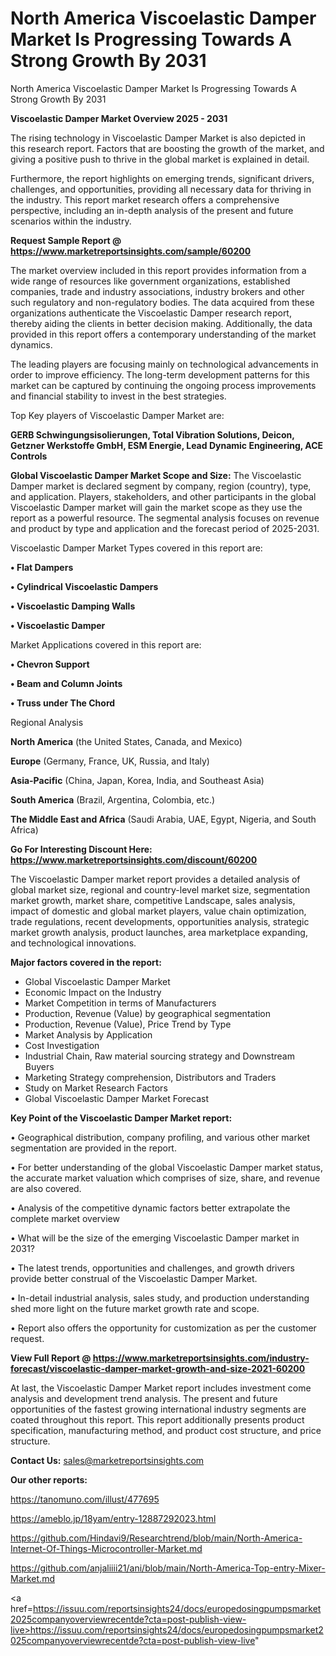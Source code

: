 # North America Viscoelastic Damper Market Is Progressing Towards A Strong Growth By 2031
North America Viscoelastic Damper Market Is Progressing Towards A Strong Growth By 2031

<Strong> Viscoelastic Damper Market Overview 2025 - 2031</strong>

The rising technology in Viscoelastic Damper Market is also depicted in this research report. Factors that are boosting the growth of the market, and giving a positive push to thrive in the global market is explained in detail.

Furthermore, the report highlights on emerging trends, significant drivers, challenges, and opportunities, providing all necessary data for thriving in the industry. This report market research offers a comprehensive perspective, including an in-depth analysis of the present and future scenarios within the industry.

<strong>Request Sample Report @ <a href=https://www.marketreportsinsights.com/sample/60200>https://www.marketreportsinsights.com/sample/60200</a></strong>

The market overview included in this report provides information from a wide range of resources like government organizations, established companies, trade and industry associations, industry brokers and other such regulatory and non-regulatory bodies. The data acquired from these organizations authenticate the Viscoelastic Damper research report, thereby aiding the clients in better decision making. Additionally, the data provided in this report offers a contemporary understanding of the market dynamics.

The leading players are focusing mainly on technological advancements in order to improve efficiency. The long-term development patterns for this market can be captured by continuing the ongoing process improvements and financial stability to invest in the best strategies.

Top Key players of Viscoelastic Damper Market are:

<strong>GERB Schwingungsisolierungen, Total Vibration Solutions, Deicon, Getzner Werkstoffe GmbH, ESM Energie, Lead Dynamic Engineering, ACE Controls</strong>

<strong><b>Global Viscoelastic Damper Market Scope and Size:</b></strong>
The Viscoelastic Damper market is declared segment by company, region (country), type, and application. Players, stakeholders, and other participants in the global Viscoelastic Damper market will gain the market scope as they use the report as a powerful resource. The segmental analysis focuses on revenue and product by type and application and the forecast period of 2025-2031.

Viscoelastic Damper Market Types covered in this report are:

<strong>• Flat Dampers

• Cylindrical Viscoelastic Dampers

• Viscoelastic Damping Walls

• Viscoelastic Damper</strong>

Market Applications covered in this report are:

<strong>• Chevron Support

• Beam and Column Joints

• Truss under The Chord</strong> 

Regional Analysis

<strong>North America</strong> (the United States, Canada, and Mexico)

<strong>Europe</strong> (Germany, France, UK, Russia, and Italy)

<strong>Asia-Pacific</strong> (China, Japan, Korea, India, and Southeast Asia)

<strong>South America</strong> (Brazil, Argentina, Colombia, etc.)

<strong>The Middle East and Africa</strong> (Saudi Arabia, UAE, Egypt, Nigeria, and South Africa)

<strong>Go For Interesting Discount Here: <a href=https://www.marketreportsinsights.com/discount/60200>https://www.marketreportsinsights.com/discount/60200</a></strong>

The Viscoelastic Damper market report provides a detailed analysis of global market size, regional and country-level market size, segmentation market growth, market share, competitive Landscape, sales analysis, impact of domestic and global market players, value chain optimization, trade regulations, recent developments, opportunities analysis, strategic market growth analysis, product launches, area marketplace expanding, and technological innovations.

<strong><b>Major factors covered in the report:</b></strong>
<ul>
  <li>Global Viscoelastic Damper Market </li>
  <li>Economic Impact on the Industry</li>
  <li>Market Competition in terms of Manufacturers</li>
  <li>Production, Revenue (Value) by geographical segmentation</li>
  <li>Production, Revenue (Value), Price Trend by Type</li>
  <li>Market Analysis by Application</li>
  <li>Cost Investigation</li>
  <li>Industrial Chain, Raw material sourcing strategy and Downstream Buyers</li>
  <li>Marketing Strategy comprehension, Distributors and Traders</li>
  <li>Study on Market Research Factors</li>
  <li>Global Viscoelastic Damper Market Forecast</li>
</ul>

<strong><b>Key Point of the Viscoelastic Damper Market report:</b></strong>

• Geographical distribution, company profiling, and various other market segmentation are provided in the report.

• For better understanding of the global Viscoelastic Damper market status, the accurate market valuation which comprises of size, share, and revenue are also covered.

• Analysis of the competitive dynamic factors better extrapolate the complete market overview

• What will be the size of the emerging Viscoelastic Damper market in 2031?

• The latest trends, opportunities and challenges, and growth drivers provide better construal of the Viscoelastic Damper Market.

• In-detail industrial analysis, sales study, and production understanding shed more light on the future market growth rate and scope.

• Report also offers the opportunity for customization as per the customer request.

<strong><b>View Full Report @ <a href=https://www.marketreportsinsights.com/industry-forecast/viscoelastic-damper-market-growth-and-size-2021-60200>https://www.marketreportsinsights.com/industry-forecast/viscoelastic-damper-market-growth-and-size-2021-60200</a></b></strong>


At last, the Viscoelastic Damper Market report includes investment come analysis and development trend analysis. The present and future opportunities of the fastest growing international industry segments are coated throughout this report. This report additionally presents product specification, manufacturing method, and product cost structure, and price structure.

<strong>Contact Us:</strong>
sales@marketreportsinsights.com

<strong>Our other reports:</strong>

<a href=https://tanomuno.com/illust/477695>https://tanomuno.com/illust/477695</a>

<a href=https://ameblo.jp/18yam/entry-12887292023.html>https://ameblo.jp/18yam/entry-12887292023.html</a>

<a href=https://github.com/Hindavi9/Researchtrend/blob/main/North-America-Internet-Of-Things-Microcontroller-Market.md>https://github.com/Hindavi9/Researchtrend/blob/main/North-America-Internet-Of-Things-Microcontroller-Market.md</a>

<a href=https://github.com/anjaliiii21/ani/blob/main/North-America-Top-entry-Mixer-Market.md>https://github.com/anjaliiii21/ani/blob/main/North-America-Top-entry-Mixer-Market.md</a>

<a href=https://issuu.com/reportsinsights24/docs/europedosingpumpsmarket2025companyoverviewrecentde?cta=post-publish-view-live>https://issuu.com/reportsinsights24/docs/europedosingpumpsmarket2025companyoverviewrecentde?cta=post-publish-view-live</a>"

